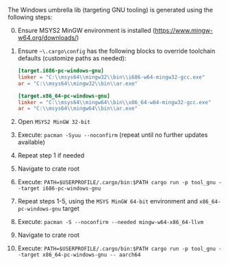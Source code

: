 The Windows umbrella lib (targeting GNU tooling) is generated using the following steps:

0. Ensure MSYS2 MinGW environment is installed (https://www.mingw-w64.org/downloads/)
1. Ensure `~\.cargo\config` has the following blocks to override toolchain defaults (customize paths as needed):

    ```toml
    [target.i686-pc-windows-gnu]
    linker = "C:\\msys64\\mingw32\\bin\\i686-w64-mingw32-gcc.exe"
    ar = "C:\\msys64\\mingw32\\bin\\ar.exe"

    [target.x86_64-pc-windows-gnu]
    linker = "C:\\msys64\\mingw64\\bin\\x86_64-w64-mingw32-gcc.exe"
    ar = "C:\\msys64\\mingw64\\bin\\ar.exe"
    ```

1. Open `MSYS2 MinGW 32-bit`
2. Execute: `pacman -Syuu --noconfirm` (repeat until no further updates available)
3. Repeat step 1 if needed
4. Navigate to crate root
5. Execute: `PATH=$USERPROFILE/.cargo/bin:$PATH cargo run -p tool_gnu --target i686-pc-windows-gnu`
6. Repeat steps 1-5, using the `MSYS MinGW 64-bit` environment and `x86_64-pc-windows-gnu` target
7. Execute: `pacman -S --noconfirm --needed mingw-w64-x86_64-llvm`
8. Navigate to crate root
9. Execute: `PATH=$USERPROFILE/.cargo/bin:$PATH cargo run -p tool_gnu --target x86_64-pc-windows-gnu -- aarch64`
